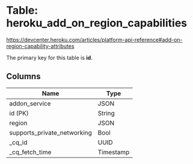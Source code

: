 # Table: heroku_add_on_region_capabilities
https://devcenter.heroku.com/articles/platform-api-reference#add-on-region-capability-attributes

The primary key for this table is **id**.


## Columns
| Name          | Type          |
| ------------- | ------------- |
|addon_service|JSON|
|id (PK)|String|
|region|JSON|
|supports_private_networking|Bool|
|_cq_id|UUID|
|_cq_fetch_time|Timestamp|